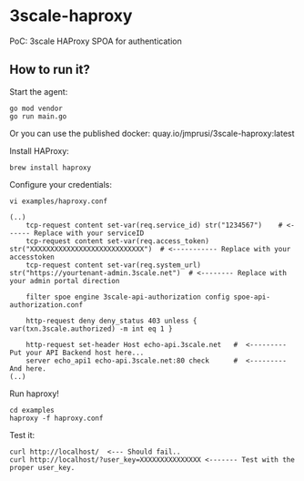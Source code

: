 # 3scale-haproxy

PoC: 3scale HAProxy SPOA for authentication


## How to run it? 

Start the agent:

```
go mod vendor
go run main.go
```

Or you can use the published docker: quay.io/jmprusi/3scale-haproxy:latest

Install HAProxy: 

```
brew install haproxy
```

Configure your credentials:
```
vi examples/haproxy.conf

(..)
    tcp-request content set-var(req.service_id) str("1234567")    # <------ Replace with your serviceID
    tcp-request content set-var(req.access_token) str("XXXXXXXXXXXXXXXXXXXXXXXXXXXX")  # <----------- Replace with your accesstoken
    tcp-request content set-var(req.system_url) str("https://yourtenant-admin.3scale.net")  # <-------- Replace with your admin portal direction

    filter spoe engine 3scale-api-authorization config spoe-api-authorization.conf

    http-request deny deny_status 403 unless { var(txn.3scale.authorized) -m int eq 1 }

    http-request set-header Host echo-api.3scale.net   #  <--------- Put your API Backend host here... 
    server echo_api1 echo-api.3scale.net:80 check      #  <--------- And here.
(..)
```

Run haproxy! 
```
cd examples
haproxy -f haproxy.conf
```

Test it:
```
curl http://localhost/  <--- Should fail..
curl http://localhost/?user_key=XXXXXXXXXXXXXXX <------- Test with the proper user_key.
```

